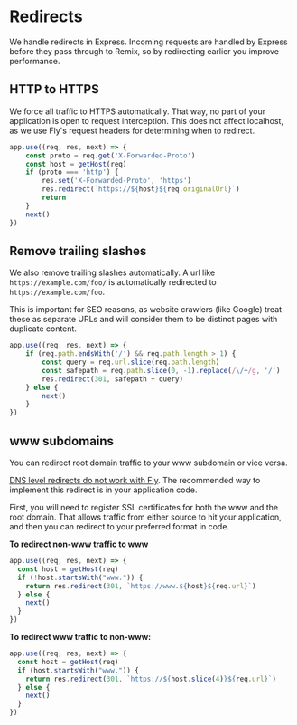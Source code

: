 # Redirects

We handle redirects in Express. Incoming requests are handled by Express before 
they pass through to Remix, so by redirecting earlier you improve performance.

## HTTP to HTTPS

We force all traffic to HTTPS automatically. That way, no part of your application is open to request interception. This does not affect localhost, as we use Fly's request headers for determining when to redirect. 

```ts
app.use((req, res, next) => {
	const proto = req.get('X-Forwarded-Proto')
	const host = getHost(req)
	if (proto === 'http') {
		res.set('X-Forwarded-Proto', 'https')
		res.redirect(`https://${host}${req.originalUrl}`)
		return
	}
	next()
})
```

## Remove trailing slashes

We also remove trailing slashes automatically. A url like `https://example.com/foo/` is automatically redirected to `https://example.com/foo`.

This is important for SEO reasons, as website crawlers (like Google) treat these as separate URLs and will consider them to be distinct pages with duplicate content. 

```ts
app.use((req, res, next) => {
	if (req.path.endsWith('/') && req.path.length > 1) {
		const query = req.url.slice(req.path.length)
		const safepath = req.path.slice(0, -1).replace(/\/+/g, '/')
		res.redirect(301, safepath + query)
	} else {
		next()
	}
})
```

## www subdomains

You can redirect root domain traffic to your www subdomain or vice versa.

[DNS level redirects do not work with Fly](https://community.fly.io/t/how-to-redirect-from-non-www-to-www/5795/2). The recommended way to implement this redirect is in your application code.

First, you will need to register SSL certificates for both the www and the root domain. That allows traffic from either source to hit your application, and then you can redirect to your preferred format in code. 

**To redirect non-www traffic to www**
```ts
app.use((req, res, next) => {
  const host = getHost(req)
  if (!host.startsWith("www.")) {
    return res.redirect(301, `https://www.${host}${req.url}`)
  } else {
    next()
  }
})
```

**To redirect www traffic to non-www:**
```ts
app.use((req, res, next) => {
  const host = getHost(req)
  if (host.startsWith("www.")) {
    return res.redirect(301, `https://${host.slice(4)}${req.url}`)
  } else {
    next()
  }
})
```
